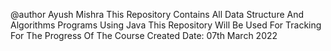 @author Ayush Mishra
This Repository Contains All Data Structure And Algorithms Programs Using Java
This Repository Will Be Used For Tracking For The Progress Of The Course
Created Date: 07th March 2022